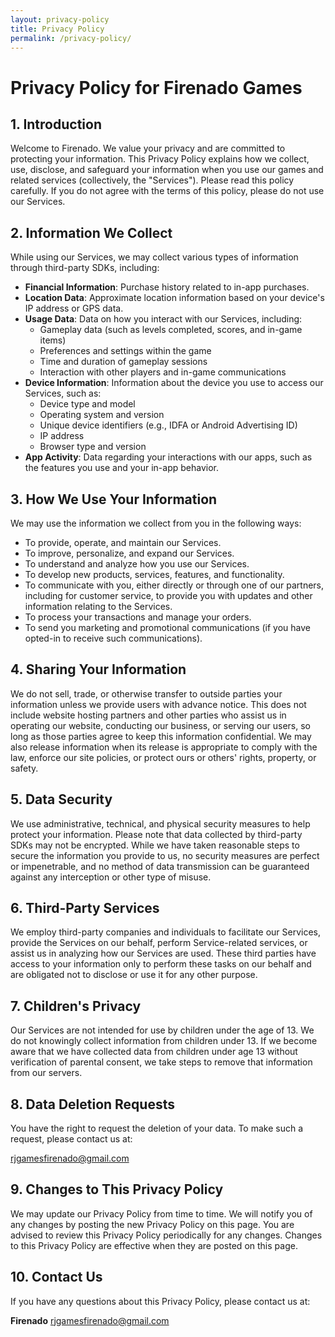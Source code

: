 ```yaml
---
layout: privacy-policy
title: Privacy Policy
permalink: /privacy-policy/
---
```


# Privacy Policy for Firenado Games

## 1. Introduction

Welcome to Firenado. We value your privacy and are committed to protecting your information. This Privacy Policy explains how we collect, use, disclose, and safeguard your information when you use our games and related services (collectively, the "Services"). Please read this policy carefully. If you do not agree with the terms of this policy, please do not use our Services.

## 2. Information We Collect

While using our Services, we may collect various types of information through third-party SDKs, including:

- **Financial Information**: Purchase history related to in-app purchases.
- **Location Data**: Approximate location information based on your device's IP address or GPS data.
- **Usage Data**: Data on how you interact with our Services, including:
  - Gameplay data (such as levels completed, scores, and in-game items)
  - Preferences and settings within the game
  - Time and duration of gameplay sessions
  - Interaction with other players and in-game communications
- **Device Information**: Information about the device you use to access our Services, such as:
  - Device type and model
  - Operating system and version
  - Unique device identifiers (e.g., IDFA or Android Advertising ID)
  - IP address
  - Browser type and version
- **App Activity**: Data regarding your interactions with our apps, such as the features you use and your in-app behavior.

## 3. How We Use Your Information

We may use the information we collect from you in the following ways:

- To provide, operate, and maintain our Services.
- To improve, personalize, and expand our Services.
- To understand and analyze how you use our Services.
- To develop new products, services, features, and functionality.
- To communicate with you, either directly or through one of our partners, including for customer service, to provide you with updates and other information relating to the Services.
- To process your transactions and manage your orders.
- To send you marketing and promotional communications (if you have opted-in to receive such communications).

## 4. Sharing Your Information

We do not sell, trade, or otherwise transfer to outside parties your information unless we provide users with advance notice. This does not include website hosting partners and other parties who assist us in operating our website, conducting our business, or serving our users, so long as those parties agree to keep this information confidential. We may also release information when its release is appropriate to comply with the law, enforce our site policies, or protect ours or others' rights, property, or safety.

## 5. Data Security

We use administrative, technical, and physical security measures to help protect your information. Please note that data collected by third-party SDKs may not be encrypted. While we have taken reasonable steps to secure the information you provide to us, no security measures are perfect or impenetrable, and no method of data transmission can be guaranteed against any interception or other type of misuse.

## 6. Third-Party Services

We employ third-party companies and individuals to facilitate our Services, provide the Services on our behalf, perform Service-related services, or assist us in analyzing how our Services are used. These third parties have access to your information only to perform these tasks on our behalf and are obligated not to disclose or use it for any other purpose.

## 7. Children's Privacy

Our Services are not intended for use by children under the age of 13. We do not knowingly collect information from children under 13. If we become aware that we have collected data from children under age 13 without verification of parental consent, we take steps to remove that information from our servers.

## 8. Data Deletion Requests

You have the right to request the deletion of your data. To make such a request, please contact us at:

[rjgamesfirenado@gmail.com](mailto:rjgamesfirenado@gmail.com)

## 9. Changes to This Privacy Policy

We may update our Privacy Policy from time to time. We will notify you of any changes by posting the new Privacy Policy on this page. You are advised to review this Privacy Policy periodically for any changes. Changes to this Privacy Policy are effective when they are posted on this page.

## 10. Contact Us

If you have any questions about this Privacy Policy, please contact us at:

**Firenado**
[rjgamesfirenado@gmail.com](mailto:rjgamesfirenado@gmail.com)

